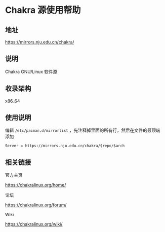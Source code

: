 # Chakra 源使用帮助

## 地址

<https://mirrors.nju.edu.cn/chakra/>

## 说明

Chakra GNU/Linux 软件源

## 收录架构

x86_64

## 使用说明

编辑 `/etc/pacman.d/mirrorlist` 
，先注释掉里面的所有行，然后在文件的最顶端添加

    Server = https://mirrors.nju.edu.cn/chakra/$repo/$arch

## 相关链接

官方主页

  <https://chakralinux.org/home/>

论坛

  <https://chakralinux.org/forum/>

Wiki

  <https://chakralinux.org/wiki/>
